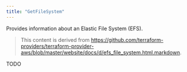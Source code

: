 ```yaml
---
title: "GetFileSystem"
---
```


<!-- WARNING: this file was generated by the Pulumi Terraform Bridge (tfgen) Tool. -->
<!-- Do not edit by hand unless you're certain you know what you are doing! -->

<style>
  table td p { margin-top: 0; margin-bottom: 0; }
</style>

Provides information about an Elastic File System (EFS).

> This content is derived from https://github.com/terraform-providers/terraform-provider-aws/blob/master/website/docs/d/efs_file_system.html.markdown.


TODO

